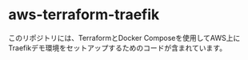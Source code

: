 # aws-terraform-traefik
このリポジトリには、TerraformとDocker Composeを使用してAWS上にTraefikデモ環境をセットアップするためのコードが含まれています。
